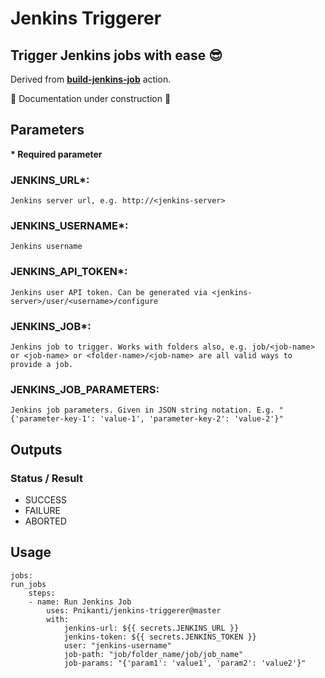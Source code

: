 # Jenkins Triggerer
## Trigger Jenkins jobs with ease 😎

Derived from [**build-jenkins-job**](https://github.com/GoldenspearLLC/build-jenkins-job) action.

🚧 Documentation under construction 🚧

## Parameters
**\* Required parameter**
### JENKINS_URL*:
    Jenkins server url, e.g. http://<jenkins-server>
### JENKINS_USERNAME*:
    Jenkins username
### JENKINS_API_TOKEN*:
    Jenkins user API token. Can be generated via <jenkins-server>/user/<username>/configure
### JENKINS_JOB*:
    Jenkins job to trigger. Works with folders also, e.g. job/<job-name> or <job-name> or <folder-name>/<job-name> are all valid ways to provide a job.
### JENKINS_JOB_PARAMETERS:
    Jenkins job parameters. Given in JSON string notation. E.g. "{'parameter-key-1': 'value-1', 'parameter-key-2': 'value-2'}"
    
## Outputs
### Status / Result
* SUCCESS
* FAILURE
* ABORTED

## Usage

    jobs:
    run_jobs
        steps:
        - name: Run Jenkins Job
            uses: Pnikanti/jenkins-triggerer@master
            with:
                jenkins-url: ${{ secrets.JENKINS_URL }}
                jenkins-token: ${{ secrets.JENKINS_TOKEN }}
                user: "jenkins-username"
                job-path: "job/folder_name/job/job_name"
                job-params: "{'param1': 'value1', 'param2': 'value2'}"